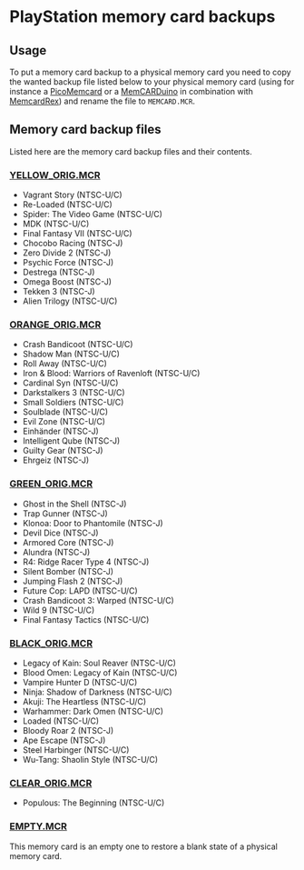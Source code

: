 # PlayStation memory card backups

## Usage
To put a memory card backup to a physical memory card you need to copy the wanted backup file listed below to your physical memory card (using for instance a [PicoMemcard](https://github.com/dangiu/PicoMemcard) or a [MemCARDuino](https://github.com/ShendoXT/memcarduino) in combination with [MemcardRex](https://github.com/ShendoXT/memcardrex)) and rename the file to `MEMCARD.MCR`.

## Memory card backup files
Listed here are the memory card backup files and their contents.

### [YELLOW_ORIG.MCR](YELLOW_ORIG.MCR)
- Vagrant Story (NTSC-U/C)
- Re-Loaded (NTSC-U/C)
- Spider: The Video Game (NTSC-U/C)
- MDK (NTSC-U/C)
- Final Fantasy VII (NTSC-U/C)
- Chocobo Racing (NTSC-J)
- Zero Divide 2 (NTSC-J)
- Psychic Force (NTSC-J)
- Destrega (NTSC-J)
- Omega Boost (NTSC-J)
- Tekken 3 (NTSC-J)
- Alien Trilogy (NTSC-U/C)

### [ORANGE_ORIG.MCR](ORANGE_ORIG.MCR)
- Crash Bandicoot (NTSC-U/C)
- Shadow Man (NTSC-U/C)
- Roll Away (NTSC-U/C)
- Iron & Blood: Warriors of Ravenloft (NTSC-U/C)
- Cardinal Syn (NTSC-U/C)
- Darkstalkers 3 (NTSC-U/C)
- Small Soldiers (NTSC-U/C)
- Soulblade (NTSC-U/C)
- Evil Zone (NTSC-U/C)
- Einhänder (NTSC-J)
- Intelligent Qube (NTSC-J)
- Guilty Gear (NTSC-J)
- Ehrgeiz (NTSC-J)

### [GREEN_ORIG.MCR](GREEN_ORIG.MCR)
- Ghost in the Shell (NTSC-J)
- Trap Gunner (NTSC-J)
- Klonoa: Door to Phantomile (NTSC-J)
- Devil Dice (NTSC-J)
- Armored Core (NTSC-J)
- Alundra (NTSC-J)
- R4: Ridge Racer Type 4 (NTSC-J)
- Silent Bomber (NTSC-J)
- Jumping Flash 2 (NTSC-J)
- Future Cop: LAPD (NTSC-U/C)
- Crash Bandicoot 3: Warped (NTSC-U/C)
- Wild 9 (NTSC-U/C)
- Final Fantasy Tactics (NTSC-U/C)

### [BLACK_ORIG.MCR](BLACK_ORIG.MCR)
- Legacy of Kain: Soul Reaver (NTSC-U/C)
- Blood Omen: Legacy of Kain (NTSC-U/C)
- Vampire Hunter D (NTSC-U/C)
- Ninja: Shadow of Darkness (NTSC-U/C)
- Akuji: The Heartless (NTSC-U/C)
- Warhammer: Dark Omen (NTSC-U/C)
- Loaded (NTSC-U/C)
- Bloody Roar 2 (NTSC-J)
- Ape Escape (NTSC-J)
- Steel Harbinger (NTSC-U/C)
- Wu-Tang: Shaolin Style (NTSC-U/C)

### [CLEAR_ORIG.MCR](CLEAR_ORIG.MCR)
- Populous: The Beginning (NTSC-U/C)

### [EMPTY.MCR](EMPTY.MCR)
This memory card is an empty one to restore a blank state of a physical memory card.